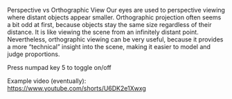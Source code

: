 
Perspective vs Orthographic View
Our eyes are used to perspective viewing where distant objects appear smaller. Orthographic projection often seems a bit odd at first, because objects stay the same size regardless of their distance. It is like viewing the scene from an infinitely distant point. Nevertheless, orthographic viewing can be very useful, because it provides a more “technical” insight into the scene, making it easier to model and judge proportions.

Press numpad key 5 to toggle on/off

Example video (eventually):
https://www.youtube.com/shorts/U6DK2e1Xwxg